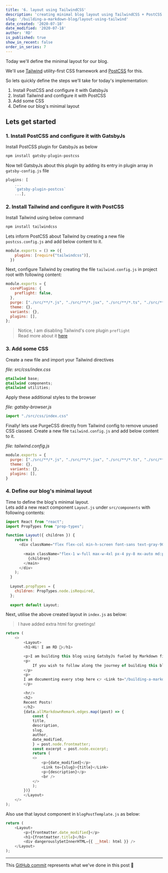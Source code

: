 ```yaml
---
title: '6. layout using TailwindCSS'
description: 'creating minimal blog layout using TailwindCSS + PostCSS'
slug: '/building-a-markdown-blog/layout-using-tailwind'
date_created: '2020-07-18'
date_modified: '2020-07-18'
author: 'RD'
is_published: true
show_in_recent: false
order_in_series: 7
---
```


Today we'll define the minimal layout for our blog.  

We'll use [Tailwind](https://tailwindcss.com/) utility-first CSS framework and [PostCSS](https://postcss.org/) for this.

So lets quickly define the steps we'll take for today's implementation:

1. Install PostCSS and configure it with GatsbyJs
2. Install Tailwind and configure it with PostCSS
3. Add some CSS
4. Define our blog's minimal layout


## Lets get started  
### 1. Install PostCSS and configure it with GatsbyJs
Install PostCSS plugin for GatsbyJs as below
```sh
npm install gatsby-plugin-postcss
```
Now tell GatsbyJs about this plugin by adding its entry in plugin array in `gatsby-config.js` file  
```js
plugins: [
    ...
    `gatsby-plugin-postcss`
    ...],
```

### 2. Install Tailwind and configure it with PostCSS

Install Tailwind using below command
```sh
npm install tailwindcss
```
Lets inform PostCSS about Tailwind by creating a new file `postcss.config.js` and add below content to it.  
```js
module.exports = () => ({
    plugins: [require("tailwindcss")],
  })
```

Next, configure Tailwind by creating the file `tailwind.config.js` in project root with following content:  

```js
module.exports = {
  corePlugins: {
    preflight: false,
  },
  purge: ["./src/**/*.js", "./src/**/*.jsx", "./src/**/*.ts", "./src/**/*.tsx"],
  theme: {},
  variants: {},
  plugins: [],
};
```

> Notice, I am disabling Tailwind's core plugin `preflight`  
> Read more about it [here](https://tailwindcss.com/docs/preflight/#disabling-preflight)

### 3. Add some CSS
Create a new file and import your Tailwind directives

*file: src/css/index.css*
```css
@tailwind base;
@tailwind components;
@tailwind utilities;
```

Apply these additional styles to the browser

*file: gatsby-browser.js*
```js
import "./src/css/index.css"
```

Finally! lets use PurgeCSS directly from Tailwind config to remove unused CSS classed. Create a new file `tailwind.config.js` and add below content to it.  

*file: tailwind.config.js*
```js
module.exports = {
  purge: ["./src/**/*.js", "./src/**/*.jsx", "./src/**/*.ts", "./src/**/*.tsx"],
  theme: {},
  variants: {},
  plugins: [],
}
```


### 4. Define our blog's minimal layout

Time to define the blog's minimal layout.  
Lets add a new react component `Layout.js` under `src/components` with following contents:
```js
import React from "react";
import PropTypes from "prop-types";

function Layout({ children }) {
    return (
      <div className="flex flex-col min-h-screen font-sans text-gray-900">
  
        <main className="flex-1 w-full max-w-4xl px-4 py-8 mx-auto md:px-8 md:py-16 bg-gray-100">
          {children}
        </main>
      </div>
    );
  }
  
  Layout.propTypes = {
    children: PropTypes.node.isRequired,
  };
  
  export default Layout;
```

Next, utilise the above created layout in `index.js` as below:  

> I have added extra html for greetings!

```js
return (
    <>
        <Layout>
        <h1>Hi! I am RD 👋</h1>

        <p>I am building this blog using GatsbyJs fueled by Markdown files.</p>
        <p>
            If you wish to follow along the journey of building this blog step by step.
        </p>
        <p>
        I am documenting every step here 👉 <Link to="/building-a-markdown-blog">Building a Markdown Blog</Link>
        </p>

        <hr/>
        <h2>
        Recent Posts!
        </h2>
        {data.allMarkdownRemark.edges.map((post) => {
            const {
            title,
            description,
            slug,
            author,
            date_modified,
            } = post.node.frontmatter;
            const excerpt = post.node.excerpt;
            return (
            <>
                <p>{date_modified}</p>
                <Link to={slug}>{title}</Link>
                <p>{description}</p>
                <br />
            </>
            );
        })}
        </Layout>
    </>
);    
```

Also use that layout component in `blogPostTemplate.js` as below:

```js
return (
    <Layout>
        <p>{frontmatter.date_modified}</p>
        <h1>{frontmatter.title}</h1>
        <div dangerouslySetInnerHTML={{ __html: html }} />
    </Layout>
);
```

---
This [GitHub commit](https://github.com/raevilman/the-rd-notes/commit/4bb7dc0486c5387e3b78b7158526d01a58944d83) represents what we've done in this post 🤩